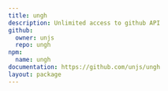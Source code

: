 ```yaml
---
title: ungh
description: Unlimited access to github API
github:
  owner: unjs
  repo: ungh
npm:
  name: ungh
documentation: https://github.com/unjs/ungh
layout: package
---
```


